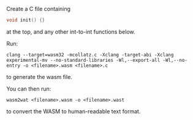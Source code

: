 Create a C file containing

```c
void init() {}
```

at the top, and any other int-to-int functions below.

Run:

```shell
clang --target=wasm32 -mcollatz.c -Xclang -target-abi -Xclang experimental-mv --no-standard-libraries -Wl,--export-all -Wl,--no-entry -o <filename>.wasm <filename>.c
```

to generate the wasm file.

You can then run:

```shell
wasm2wat <filename>.wasm -o <filename>.wast
```

to convert the WASM to human-readable text format.
